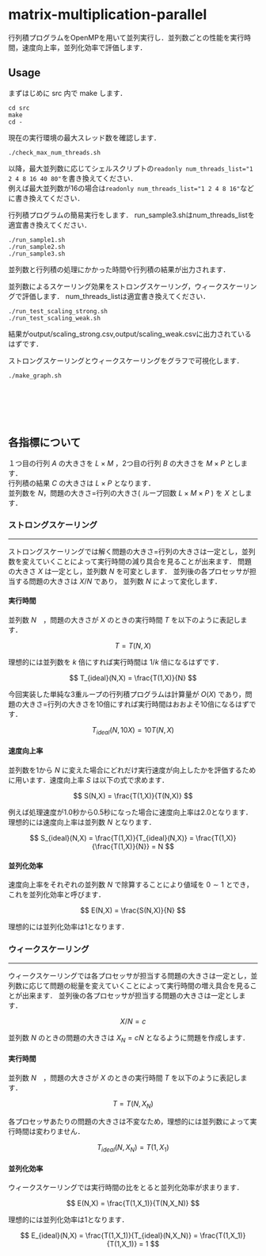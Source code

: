 # matrix-multiplication-parallel
行列積プログラムをOpenMPを用いて並列実行し．並列数ごとの性能を実行時間，速度向上率，並列化効率で評価します．

## Usage

まずはじめに src 内で make します．
```
cd src
make
cd -
```

現在の実行環境の最大スレッド数を確認します．
```
./check_max_num_threads.sh
```
以降，最大並列数に応じてシェルスクリプトの`readonly num_threads_list="1 2 4 8 16 40 80"`を書き換えてください．  
例えば最大並列数が16の場合は`readonly num_threads_list="1 2 4 8 16"`などに書き換えてください．



行列積プログラムの簡易実行をします．
run_sample3.shはnum_threads_listを適宜書き換えてください．
```
./run_sample1.sh
./run_sample2.sh
./run_sample3.sh
```
並列数と行列積の処理にかかった時間や行列積の結果が出力されます．

並列数によるスケーリング効果をストロングスケーリング，ウィークスケーリングで評価します．
num_threads_listは適宜書き換えてください．
```
./run_test_scaling_strong.sh
./run_test_scaling_weak.sh
```
結果がoutput/scaling_strong.csv,output/scaling_weak.csvに出力されているはずです．

ストロングスケーリングとウィークスケーリングをグラフで可視化します．
```
./make_graph.sh
```
<br>
<br>
<br>
<br>

## 各指標について
１つ目の行列 $A$ の大きさを $L \times M$ ，2つ目の行列 $B$ の大きさを $M \times P$ とします．  
行列積の結果 $C$ の大きさは $L \times P$ となります．  
並列数を $N$，問題の大きさ=行列の大きさ( ループ回数 $L\times M \times P$ ) を $X$ とします．


### ストロングスケーリング
---
ストロングスケーリングでは解く問題の大きさ=行列の大きさは一定とし，並列数を変えていくことによって実行時間の減り具合を見ることが出来ます．
問題の大きさ $X$ は一定とし，並列数 $N$ を可変とします．
並列後の各プロセッサが担当する問題の大きさは $X/N$ であり， 並列数 $N$ によって変化します．

#### 実行時間
並列数 $N$　，問題の大きさが $X$ のときの実行時間 $T$ を以下のように表記します．

$$
T = T(N,X)
$$

理想的には並列数を $k$ 倍にすれば実行時間は $1/k$ 倍になるはずです．　　  

$$
T_{ideal}(N,X) = \frac{T(1,X)}{N}
$$

今回実装した単純な3重ループの行列積プログラムは計算量が $O(X)$ であり，問題の大きさ=行列の大きさを10倍にすれば実行時間はおおよそ10倍になるはずです．  

$$
T_{ideal}(N,10X) = 10T(N,X)
$$

#### 速度向上率
並列数を1から $N$ に変えた場合にどれだけ実行速度が向上したかを評価するために用います．速度向上率 $S$ は以下の式で求めます．  

$$
S(N,X) = \frac{T(1,X)}{T(N,X)}
$$

例えば処理速度が1.0秒から0.5秒になった場合に速度向上率は2.0となります．  
理想的には速度向上率は並列数 $N$ となります．

$$
S_{ideal}(N,X) = \frac{T(1,X)}{T_{ideal}(N,X)} = \frac{T(1,X)}{\frac{T(1,X)}{N}} = N
$$

#### 並列化効率
速度向上率をそれぞれの並列数 $N$ で除算することにより値域を $0 \sim 1$ とでき，これを並列化効率と呼びます．  

$$
E(N,X) = \frac{S(N,X)}{N}
$$

理想的には並列化効率は1となります．



### ウィークスケーリング
---
ウィークスケーリングでは各プロセッサが担当する問題の大きさは一定とし，並列数に応じて問題の総量を変えていくことによって実行時間の増え具合を見ることが出来ます．
並列後の各プロセッサが担当する問題の大きさは一定とします．

$$
X/N = c
$$

並列数 $N$ のときの問題の大きさは $X_N = cN$ となるように問題を作成します．

#### 実行時間
並列数 $N$　，問題の大きさが $X$ のときの実行時間 $T$ を以下のように表記します．

$$
T = T(N,X_N)
$$

各プロセッサあたりの問題の大きさは不変なため，理想的には並列数によって実行時間は変わりません．

$$
T_{ideal}(N,X_N) = T(1,X_1)
$$

#### 並列化効率
ウィークスケーリングでは実行時間の比をとると並列化効率が求まります．

$$
E(N,X) = \frac{T(1,X_1)}{T(N,X_N)}
$$

理想的には並列化効率は1となります．

$$
E_{ideal}(N,X) = \frac{T(1,X_1)}{T_{ideal}(N,X_N)} = \frac{T(1,X_1)}{T(1,X_1)} = 1
$$


